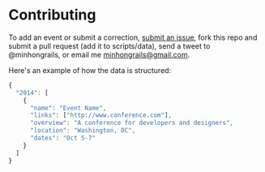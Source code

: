 # Contributing

To add an event or submit a correction, [submit an issue](https://github.com/minhongrails/events/issues/new),
fork this repo and submit a pull request (add it to scripts/data), send a tweet to @minhongrails, or email me minhongrails@gmail.com.


Here's an example of how the data is structured:

```javascript
{
  "2014": [
    {
      "name": "Event Name",
      "links": ["http://www.conference.com"],
      "overview": "A conference for developers and designers",
      "location": "Washington, DC",
      "dates": "Oct 5-7"
    }
  ]
}
```